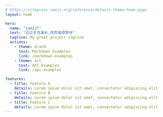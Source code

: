 ```yaml
---
# https://vitepress.vuejs.org/reference/default-theme-home-page
layout: home

hero:
  name: "IamZJT"
  text: "总之岁月漫长,然而值得等待"
  tagline: My great project tagline
  actions:
    - theme: brand
      text: Markdown Examples
      link: /markdown-examples
    - theme: alt
      text: API Examples
      link: /api-examples

features:
  - title: Feature A
    details: Lorem ipsum dolor sit amet, consectetur adipiscing elit
  - title: Feature B
    details: Lorem ipsum dolor sit amet, consectetur adipiscing elit
  - title: Feature C
    details: Lorem ipsum dolor sit amet, consectetur adipiscing elit
---
```



